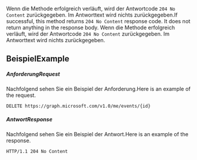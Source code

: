 <span data-ttu-id="8006f-p102">Wenn die Methode erfolgreich verläuft, wird der Antwortcode `204 No Content` zurückgegeben. Im Antworttext wird nichts zurückgegeben.</span><span class="sxs-lookup"><span data-stu-id="8006f-p102">If successful, this method returns `204 No Content` response code. It does not return anything in the response body.</span></span>
Wenn die Methode erfolgreich verläuft, wird der Antwortcode `204 No Content` zurückgegeben. Im Antworttext wird nichts zurückgegeben.

## <span data-ttu-id="8006f-119">Beispiel</span><span class="sxs-lookup"><span data-stu-id="8006f-119">Example</span></span>
<a id="example" class="xliff"></a>
##### <span data-ttu-id="8006f-120">Anforderung</span><span class="sxs-lookup"><span data-stu-id="8006f-120">Request</span></span>
<a id="request" class="xliff"></a>
<span data-ttu-id="8006f-121">Nachfolgend sehen Sie ein Beispiel der Anforderung.</span><span class="sxs-lookup"><span data-stu-id="8006f-121">Here is an example of the request.</span></span>
<!-- {
  "blockType": "request",
  "name": "delete_event"
}-->
```http
DELETE https://graph.microsoft.com/v1.0/me/events/{id}
```
##### <span data-ttu-id="8006f-122">Antwort</span><span class="sxs-lookup"><span data-stu-id="8006f-122">Response</span></span>
<a id="response" class="xliff"></a>
<span data-ttu-id="8006f-123">Nachfolgend sehen Sie ein Beispiel der Antwort.</span><span class="sxs-lookup"><span data-stu-id="8006f-123">Here is an example of the response.</span></span> 
<!-- {
  "blockType": "response",
  "truncated": true
} -->
```http
HTTP/1.1 204 No Content
```

<!-- uuid: 8fcb5dbc-d5aa-4681-8e31-b001d5168d79
2015-10-25 14:57:30 UTC -->
<!-- {
  "type": "#page.annotation",
  "description": "Delete event",
  "keywords": "",
  "section": "documentation",
  "tocPath": ""
}-->
